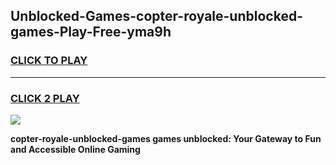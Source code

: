 
## Unblocked-Games-copter-royale-unblocked-games-Play-Free-yma9h
<h3>
<a href="https://premium76.site?title=copter-royale-unblocked-games&ref=09A">CLICK TO PLAY</a></h3>
<hr>

<h3>
<a href="https://premium76.site?title=copter-royale-unblocked-games&ref=09A">CLICK 2 PLAY</a>
  
</h3>

<a href="https://premium76.site?title=copter-royale-unblocked-games&ref=09A"><img src="https://clearcache.store/games.png"></a>


**copter-royale-unblocked-games games unblocked: Your Gateway to Fun and Accessible Online Gaming**
